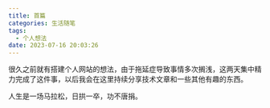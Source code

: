 ```yaml
---
title: 首篇
categories: 生活随笔
tags:
  - 个人想法
date: 2023-07-16 20:03:26
---
```


很久之前就有搭建个人网站的想法，由于拖延症导致事情多次搁浅，这两天集中精力完成了这件事，以后我会在这里持续分享技术文章和一些其他有趣的东西。<!-- more -->

人生是一场马拉松，日拱一卒，功不唐捐。